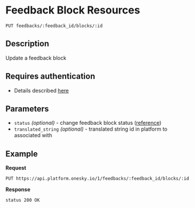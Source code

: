 # Feedback Block Resources
    PUT feedbacks/:feedback_id/blocks/:id

## Description
Update a feedback block

## Requires authentication
- Details described [here](/README.md#authentication)

## Parameters
- `status` _(optional)_ - change feedback block status ([reference](/reference/feedbacks/blocks/status.md))
- `translated_string` _(optional)_ - translated string id in platform to associated with

## Example
**Request**

    PUT https://api.platform.onesky.io/1/feedbacks/:feedback_id/blocks/:id

**Response**
```
status 200 OK
```